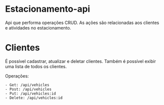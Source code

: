 # Estacionamento-api
Api que performa operações CRUD. As ações são relacionadas aos clientes e atividades no estacionamento. 

# Clientes
É possível cadastrar, atualizar e deletar clientes. Também é possível exibir uma lista de todos os clientes. 

Operações:

```
- Get: /api/vehicles
- Post: /api/vehicles
- Put: /api/vehicles:id
- Delete: /api/vehicles:id
```
